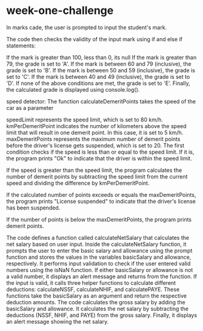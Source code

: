 # week-one-challenge
In marks cade, the user is prompted to input the student's mark.

The code then checks the validity of the input mark using if and else if statements:

If the mark is greater than 100, less than 0, its null
If the mark is greater than 79, the grade is set to 'A'.
If the mark is between 60 and 79 (inclusive), the grade is set to 'B'.
If the mark is between 50 and 59 (inclusive), the grade is set to 'C'.
If the mark is between 40 and 49 (inclusive), the grade is set to 'D'.
If none of the above conditions are met, the grade is set to 'E'.
Finally, the calculated grade is displayed using console.log().

speed detector:
The function calculateDemeritPoints takes the speed of the car as a parameter

speedLimit represents the speed limit, which is set to 80 km/h.
kmPerDemeritPoint indicates the number of kilometers above the speed limit that will result in one demerit point. In this case, it is set to 5 km/h.
maxDemeritPoints represents the maximum number of demerit points before the driver's license gets suspended, which is set to 20.
The first condition checks if the speed is less than or equal to the speed limit. If it is, the program prints "Ok" to indicate that the driver is within the speed limit.

If the speed is greater than the speed limit, the program calculates the number of demerit points by subtracting the speed limit from the current speed and dividing the difference by kmPerDemeritPoint.

If the calculated number of points exceeds or equals the maxDemeritPoints, the program prints "License suspended" to indicate that the driver's license has been suspended.

If the number of points is below the maxDemeritPoints, the program prints demerit points.



The code defines a function called calculateNetSalary that calculates the net salary based on user input.
Inside the calculateNetSalary function, it prompts the user to enter the basic salary and allowance using the prompt function and stores the values in the variables basicSalary and allowance, respectively.
It performs input validation to check if the user entered valid numbers using the isNaN function. If either basicSalary or allowance is not a valid number, it displays an alert message and returns from the function.
If the input is valid, it calls three helper functions to calculate different deductions: calculateNSSF, calculateNHIF, and calculatePAYE. These functions take the basicSalary as an argument and return the respective deduction amounts.
The code calculates the gross salary by adding the basicSalary and allowance.
It calculates the net salary by subtracting the deductions (NSSF, NHIF, and PAYE) from the gross salary.
Finally, it displays an alert message showing the net salary.